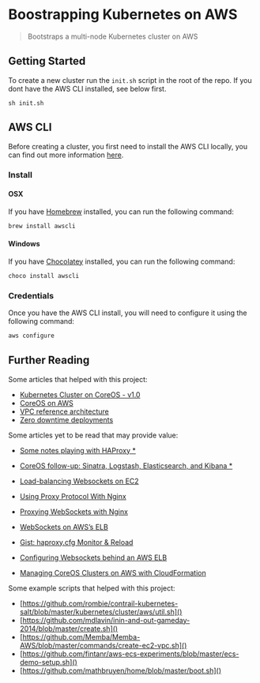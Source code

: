 #  Boostrapping Kubernetes on AWS
> Bootstraps a multi-node Kubernetes cluster on AWS


## Getting Started

To create a new cluster run the `init.sh` script in the root of the repo. If you 
dont have the AWS CLI installed, see below first.

```
sh init.sh
```


## AWS CLI
Before creating a cluster, you first need to install the AWS CLI locally,
you can find out more information [here](https://aws.amazon.com/cli/).

### Install

#### OSX
If you have [Homebrew](http://brew.sh/) installed, you can run the following command:

```sh
brew install awscli
```

#### Windows
If you have [Chocolatey](https://chocolatey.org) installed, you can run the following command:

```
choco install awscli
```

### Credentials
Once you have the AWS CLI install, you will need to configure it using the following command:

```sh
aws configure
```


## Further Reading
Some articles that helped with this project:

- [Kubernetes Cluster on CoreOS - v1.0](https://github.com/kubernetes/kubernetes/blob/release-1.0/docs/getting-started-guides/coreos/coreos_multinode_cluster.md)
- [CoreOS on AWS](https://coreos.com/os/docs/latest/booting-on-ec2.html)
- [VPC reference architecture](http://blog.bwhaley.com/reference-vpc-architecture)
- [Zero downtime deployments](http://waytothepiratecove.blogspot.com.au/2015/03/delivery-pipeline-and-zero-downtime.html)

Some articles yet to be read that may provide value:

- [Some notes playing with HAProxy *](https://ymichael.com/2015/06/06/some-notes-playing-with-haproxy.html)
- [CoreOS follow-up: Sinatra, Logstash, Elasticsearch, and Kibana *](http://marceldegraaf.net/2014/05/05/coreos-follow-up-sinatra-logstash-elasticsearch-kibana.html)
- [Load-balancing Websockets on EC2](https://medium.com/@Philmod/load-balancing-websockets-on-ec2-1da94584a5e9)
- [Using Proxy Protocol With Nginx](https://chrislea.com/2014/03/20/using-proxy-protocol-nginx/)
- [Proxying WebSockets with Nginx](https://chrislea.com/2013/02/23/proxying-websockets-with-nginx/)
- [WebSockets on AWS’s ELB](http://www.raweng.com/blog/2014/11/11/websockets-on-aws-elb/)
- [Gist: haproxy.cfg Monitor & Reload](https://gist.github.com/allanparsons/6076098)
- [Configuring Websockets behind an AWS ELB](http://blog.jverkamp.com/2015/07/20/configuring-websockets-behind-an-aws-elb/)

- [Managing CoreOS Clusters on AWS with CloudFormation](http://blog.michaelhamrah.com/2015/03/managing-coreos-clusters-on-aws-with-cloudformation/)

Some example scripts that helped with this project:

- [https://github.com/rombie/contrail-kubernetes-salt/blob/master/kubernetes/cluster/aws/util.sh]()
- [https://github.com/mdlavin/inin-and-out-gameday-2014/blob/master/create.sh]()
- [https://github.com/Memba/Memba-AWS/blob/master/commands/create-ec2-vpc.sh]()
- [https://github.com/fintanr/aws-ecs-experiments/blob/master/ecs-demo-setup.sh]()
- [https://github.com/mathbruyen/home/blob/master/boot.sh]()
